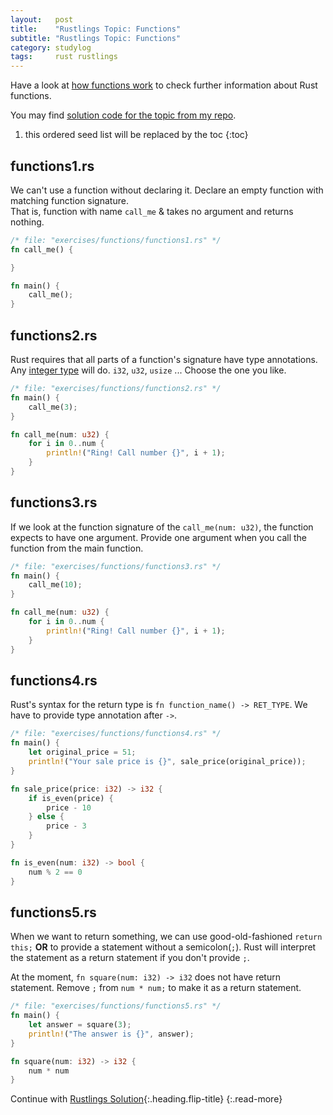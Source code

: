 ```yaml
---
layout:   post
title:    "Rustlings Topic: Functions"
subtitle: "Rustlings Topic: Functions"
category: studylog
tags:     rust rustlings
---
```


Have a look at [how functions work] to check further information about Rust functions.

You may find [solution code for the topic from my repo].

[how functions work]: https://doc.rust-lang.org/book/ch03-03-how-functions-work.html
[solution code for the topic from my repo]: https://github.com/LazyRen/rustlings-solution/tree/main/exercises/functions

<!--more-->

1. this ordered seed list will be replaced by the toc
{:toc}

## functions1.rs

We can't use a function without declaring it. Declare an empty function with matching function
signature.<br>
That is, function with name `call_me` & takes no argument and returns nothing.

```rust
/* file: "exercises/functions/functions1.rs" */
fn call_me() {

}

fn main() {
    call_me();
}
```

## functions2.rs

Rust requires that all parts of a function's signature have type annotations.
Any [integer type] will do. `i32`, `u32`, `usize` ... Choose the one you like.

[integer type]: https://doc.rust-lang.org/book/ch03-02-data-types.html#integer-types

```rust
/* file: "exercises/functions/functions2.rs" */
fn main() {
    call_me(3);
}

fn call_me(num: u32) {
    for i in 0..num {
        println!("Ring! Call number {}", i + 1);
    }
}
```

## functions3.rs

If we look at the function signature of the `call_me(num: u32)`, the function expects to have one
argument. Provide one argument when you call the function from the main function.

```rust
/* file: "exercises/functions/functions3.rs" */
fn main() {
    call_me(10);
}

fn call_me(num: u32) {
    for i in 0..num {
        println!("Ring! Call number {}", i + 1);
    }
}
```

## functions4.rs

Rust's syntax for the return type is `fn function_name() -> RET_TYPE`. We have to provide type
annotation after `->`.

```rust
/* file: "exercises/functions/functions4.rs" */
fn main() {
    let original_price = 51;
    println!("Your sale price is {}", sale_price(original_price));
}

fn sale_price(price: i32) -> i32 {
    if is_even(price) {
        price - 10
    } else {
        price - 3
    }
}

fn is_even(num: i32) -> bool {
    num % 2 == 0
}

```

## functions5.rs

When we want to return something, we can use good-old-fashioned `return this;` **OR** to provide a statement without a
semicolon(`;`). Rust will interpret the statement as a return statement if you don't provide `;`.

At the moment, `fn square(num: i32) -> i32` does not have return statement. Remove `;` from
`num * num;` to make it as a return statement.

```rust
/* file: "exercises/functions/functions5.rs" */
fn main() {
    let answer = square(3);
    println!("The answer is {}", answer);
}

fn square(num: i32) -> i32 {
    num * num
}
```

Continue with [Rustlings Solution](rustlings){:.heading.flip-title}
{:.read-more}
